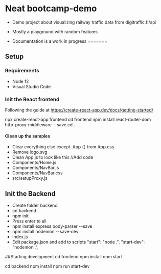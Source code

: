 # Neat bootcamp-demo #

   * Demo project about visualizing railway traffic data from digitraffic.fi/api

   * Mostly a playground with random features

   * Documentation is a work in progress
=======
## Setup
### Requirements
 * Node 12
 * Visual Studio Code
### Init the React frontend 
Following the guide at https://create-react-app.dev/docs/getting-started/

npx create-react-app frontend
cd frontend
npm install react-router-dom http-proxy-middleware --save
cd..

#### Clean up the samples
* Clear everything else except .App {} from App.css
* Remove logo.svg
* Clean App.js to look like this 
  //Add code
* Components/Home.js
* Components/NavBar.js
* Components/NavBar.css
* src/setupProxy.js

## Init the Backend
* Create folder backend
* cd backend
* npm init
* Press enter to all
* npm install express body-parser --save
* npm install nodemon --save-dev 
* index.js
* Edit package.json and add to scripts
    "start": "node .",
    "start-dev": "nodemon .",

##Starting development
 cd frontend
 npm install
 npm start

 cd backend
 npm install
 npm run start-dev



